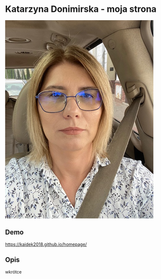 # Katarzyna Donimirska - moja strona
![Katarzyna](https://github.com/kaidek2018/homepage/blob/main/img/katarzyna%20donimirska.jpg)
## Demo

https://kaidek2018.github.io/homepage/

## Opis
wkrótce
